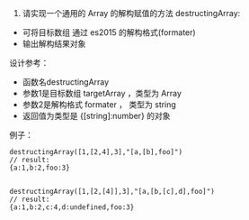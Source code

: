1. 请实现一个通用的 Array 的解构赋值的方法 destructingArray:

- 可将目标数组 通过 es2015 的解构格式(formater)
- 输出解构结果对象

设计参考：

- 函数名destructingArray
- 参数1是目标数组 targetArray ，类型为 Array
- 参数2是解构格式 formater ， 类型为 string
- 返回值为类型是 {[string]:number} 的对象

例子：

    destructingArray([1,[2,4],3],"[a,[b],foo]")
    // result:
    {a:1,b:2,foo:3}
    
    
    destructingArray([1,[2,[4]],3],"[a,[b,[c],d],foo]")
    // result:
    {a:1,b:2,c:4,d:undefined,foo:3}